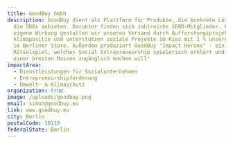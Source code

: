 ```yaml
---
title: GoodBuy Gmbh
description: GoodBuy dient als Plattform für Produkte, die konkrete Lösungen für
  die SDGs anbieten. Darunter finden sich zahlreiche SEND-Mitglieder. Für unsere
  eigene Wirkung gestalten wir unseren Versand durch Aufforstungsprojekte
  klimapositiv und unterstützen soziale Projekte im Kiez mit 1 % unserer Erlöse
  im Berliner Store. Außerdem produziert GoodBuy "Impact Heroes" - ein
  Rätselspiel, welches Social Entrepreneurship spielerisch erklärt und das Thema
  einer breiten Massen zugänglich machen will"
impactArea:
  - Dienstleistungen für Sozialunternehmen
  - Entrepreneurshipförderung
  - Umwelt– & Klimaschutz
organization: true
image: /uploads/goodbuy.png
email: simon@goodbuy.eu
link: www.goodbuy.eu
city: Berlin
postalCode: 10119
federalState: Berlin
---
```

